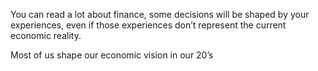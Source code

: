 You can read a lot about finance, some decisions will be shaped by your experiences, even if those experiences don’t represent the current economic reality. 

Most of us shape our economic vision in our 20’s
